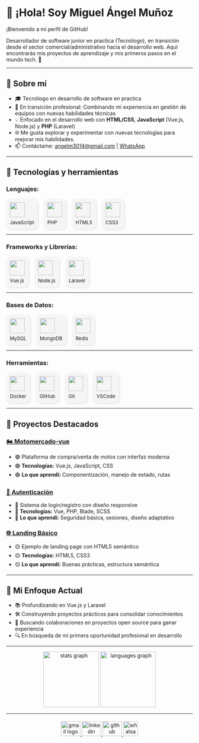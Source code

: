 # 👋 ¡Hola! Soy Miguel Ángel Muñoz

¡Bienvenido a mi perfil de GitHub! 

Desarrollador de software junior en practica (Tecnólogo), en transición desde el sector comercial/administrativo hacia el desarrollo web. Aquí encontrarás mis proyectos de aprendizaje y mis primeros pasos en el mundo tech. 🚀

---

## 💼 Sobre mí

- 🎓 Tecnólogo en desarrollo de software en practica
- 🔄 En transición profesional: Combinando mi experiencia en gestión de equipos con nuevas habilidades técnicas
- 💡 Enfocado en el desarrollo web con **HTML/CSS**, **JavaScript** (Vue.js, Node.js) y **PHP** (Laravel)
- 🌐 Me gusta explorar y experimentar con nuevas tecnologías para mejorar mis habilidades.
- 📫 Contáctame: [angelm3014@gmail.com](mailto:angelm3014@gmail.com) | [WhatsApp](https://wa.me/573125257631)

---

## 🔧 Tecnologías y herramientas

### Lenguajes:
<div style="display: flex; flex-wrap: wrap; gap: 16px; align-items: center; margin-top: 10px;">
  <div style="display: flex; flex-direction: column; align-items: flex-start; background: #f5f5f5; padding: 10px; border-radius: 12px; box-shadow: 2px 2px 5px rgba(0,0,0,0.1);">
        <img src="https://cdn.jsdelivr.net/gh/devicons/devicon/icons/javascript/javascript-original.svg" height="40" />
        <span style="font-size: 13px; margin-top: 6px;">JavaScript</span>
      </div>
  <div style="display: flex; flex-direction: column; align-items: flex-start; background: #f5f5f5; padding: 10px; border-radius: 12px; box-shadow: 2px 2px 5px rgba(0,0,0,0.1);">
        <img src="https://cdn.jsdelivr.net/gh/devicons/devicon/icons/php/php-original.svg" height="40" />
        <span style="font-size: 13px; margin-top: 6px;">PHP</span>
      </div>
  <div style="display: flex; flex-direction: column; align-items: flex-start; background: #f5f5f5; padding: 10px; border-radius: 12px; box-shadow: 2px 2px 5px rgba(0,0,0,0.1);">
        <img src="https://cdn.jsdelivr.net/gh/devicons/devicon/icons/html5/html5-original.svg" height="40" />
        <span style="font-size: 13px; margin-top: 6px;">HTML5</span>
      </div>
  <div style="display: flex; flex-direction: column; align-items: flex-start; background: #f5f5f5; padding: 10px; border-radius: 12px; box-shadow: 2px 2px 5px rgba(0,0,0,0.1);">
        <img src="https://cdn.jsdelivr.net/gh/devicons/devicon/icons/css3/css3-original.svg" height="40" />
        <span style="font-size: 13px; margin-top: 6px;">CSS3</span>
      </div>
</div>

---

### Frameworks y Librerías:
<div style="display: flex; flex-wrap: wrap; gap: 16px; align-items: center; margin-top: 10px;">
  <div style="display: flex; flex-direction: column; align-items: flex-start; background: #f5f5f5; padding: 10px; border-radius: 12px; box-shadow: 2px 2px 5px rgba(0,0,0,0.1);">
        <img src="https://cdn.jsdelivr.net/gh/devicons/devicon/icons/vuejs/vuejs-original.svg" height="40" />
        <span style="font-size: 13px; margin-top: 6px;">Vue.js</span>
      </div>
  <div style="display: flex; flex-direction: column; align-items: flex-start; background: #f5f5f5; padding: 10px; border-radius: 12px; box-shadow: 2px 2px 5px rgba(0,0,0,0.1);">
        <img src="https://cdn.jsdelivr.net/gh/devicons/devicon/icons/nodejs/nodejs-original.svg" height="40" />
        <span style="font-size: 13px; margin-top: 6px;">Node.js</span>
      </div>
  <div style="display: flex; flex-direction: column; align-items: flex-start; background: #f5f5f5; padding: 10px; border-radius: 12px; box-shadow: 2px 2px 5px rgba(0,0,0,0.1);">
        <img src="https://cdn.jsdelivr.net/gh/devicons/devicon/icons/laravel/laravel-original.svg" height="40" />
        <span style="font-size: 13px; margin-top: 6px;">Laravel</span>
      </div>
</div>

---

### Bases de Datos:
<div style="display: flex; flex-wrap: wrap; gap: 16px; align-items: center; margin-top: 10px;">
  <div style="display: flex; flex-direction: column; align-items: flex-start; background: #f5f5f5; padding: 10px; border-radius: 12px; box-shadow: 2px 2px 5px rgba(0,0,0,0.1);">
        <img src="https://cdn.jsdelivr.net/gh/devicons/devicon/icons/mysql/mysql-original-wordmark.svg" height="40" />
        <span style="font-size: 13px; margin-top: 6px;">MySQL</span>
      </div>
  <div style="display: flex; flex-direction: column; align-items: flex-start; background: #f5f5f5; padding: 10px; border-radius: 12px; box-shadow: 2px 2px 5px rgba(0,0,0,0.1);">
        <img src="https://cdn.jsdelivr.net/gh/devicons/devicon/icons/mongodb/mongodb-original.svg" height="40" />
        <span style="font-size: 13px; margin-top: 6px;">MongoDB</span>
      </div> 
  <div style="display: flex; flex-direction: column; align-items: flex-start; background: #f5f5f5; padding: 10px; border-radius: 12px; box-shadow: 2px 2px 5px rgba(0,0,0,0.1);">
        <img src="https://cdn.jsdelivr.net/gh/devicons/devicon/icons/redis/redis-original.svg" height="40" />
        <span style="font-size: 13px; margin-top: 6px;">Redis</span>
      </div>
</div>

---

### Herramientas:
<div style="display: flex; flex-wrap: wrap; gap: 16px; align-items: center; margin-top: 10px;">
  <div style="display: flex; flex-direction: column; align-items: flex-start; background: #f5f5f5; padding: 10px; border-radius: 12px; box-shadow: 2px 2px 5px rgba(0,0,0,0.1);">
        <img src="https://cdn.jsdelivr.net/gh/devicons/devicon/icons/docker/docker-original.svg" height="40" />
        <span style="font-size: 13px; margin-top: 6px;">Docker</span>
      </div>
  <div style="display: flex; flex-direction: column; align-items: flex-start; background: #f5f5f5; padding: 10px; border-radius: 12px; box-shadow: 2px 2px 5px rgba(0,0,0,0.1);">
        <img src="https://cdn.jsdelivr.net/gh/devicons/devicon/icons/github/github-original.svg" height="40" />
        <span style="font-size: 13px; margin-top: 6px;">GitHub</span>
      </div>
  <div style="display: flex; flex-direction: column; align-items: flex-start; background: #f5f5f5; padding: 10px; border-radius: 12px; box-shadow: 2px 2px 5px rgba(0,0,0,0.1);">
        <img src="https://cdn.jsdelivr.net/gh/devicons/devicon/icons/git/git-original.svg" height="40" />
        <span style="font-size: 13px; margin-top: 6px;">Git</span>
      </div>
  <div style="display: flex; flex-direction: column; align-items: flex-start; background: #f5f5f5; padding: 10px; border-radius: 12px; box-shadow: 2px 2px 5px rgba(0,0,0,0.1);">
        <img src="https://cdn.jsdelivr.net/gh/devicons/devicon/icons/vscode/vscode-original.svg" height="40" />
        <span style="font-size: 13px; margin-top: 6px;">VSCode</span>
      </div>
</div>

---

## 📌 Proyectos Destacados

### [🏍 Motomercado-vue](https://github.com/Miguel0918/Motomercado-vue)
- 🟢 Plataforma de compra/venta de motos con interfaz moderna
- 🟢 **Tecnologías:** Vue.js, JavaScript, CSS
- 🟢 **Lo que aprendí:** Componentización, manejo de estado, rutas

### [🔐 Autenticación](https://github.com/Miguel0918/autenticacion)
- 🔵 Sistema de login/registro con diseño responsive
- 🔵 **Tecnologías:** Vue, PHP, Blade, SCSS
- 🔵 **Lo que aprendí:** Seguridad básica, sesiones, diseño adaptativo

### [🌐 Landing Básico](https://github.com/Miguel0918/landing-basico-html5)
- 🟡 Ejemplo de landing page con HTML5 semántico
- 🟡 **Tecnologías:** HTML5, CSS3
- 🟡 **Lo que aprendí:** Buenas prácticas, estructura semántica

---

## 🎯 Mi Enfoque Actual

- 📚 Profundizando en Vue.js y Laravel
- 🛠 Construyendo proyectos prácticos para consolidar conocimientos
- 🤝 Buscando colaboraciones en proyectos open source para ganar experiencia
- 🔍 En búsqueda de mi primera oportunidad profesional en desarrollo

---

<div align="center">
  <img src="https://github-readme-stats.vercel.app/api?username=Miguel0918&hide_title=true&hide_rank=false&show_icons=true&include_all_commits=true&count_private=true&disable_animations=false&theme=github_dark&locale=en&hide_border=true&order=1" height="150" alt="stats graph"  />
  <img src="https://github-readme-stats.vercel.app/api/top-langs?username=Miguel0918&locale=en&hide_title=true&layout=compact&card_width=320&langs_count=10&theme=github_dark&hide_border=true&order=2" height="150" alt="languages graph"  />
</div>

---

<div align="center" style="margin-top: 20px;">
  <a href="mailto:angelm3014@gmail.com" target="_blank">
    <img src="https://raw.githubusercontent.com/maurodesouza/profile-readme-generator/master/src/assets/icons/social/gmail/default.svg" width="52" height="40" alt="gmail logo" />
  </a>
  <a href="https://www.linkedin.com/in/miguel-ángel-muñoz-bautista-343415300" target="_blank">
    <img src="https://raw.githubusercontent.com/maurodesouza/profile-readme-generator/master/src/assets/icons/social/linkedin/default.svg" width="52" height="40" alt="linkedin logo" />
  </a>
  <a href="https://github.com/Miguel0918" target="_blank">
    <img src="https://cdn.jsdelivr.net/gh/devicons/devicon/icons/github/github-original.svg" width="52" height="40" alt="github logo" />
  </a>
  <a href="https://wa.me/573125257631" target="_blank">
    <img src="https://cdn-icons-png.flaticon.com/512/733/733585.png" width="40" height="40" alt="whatsapp logo" />
  </a>
</div>
